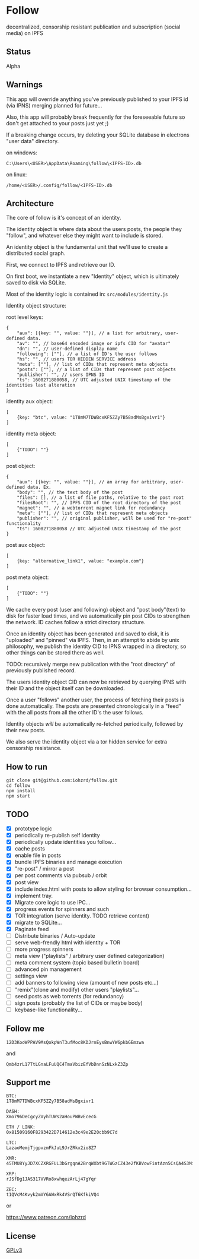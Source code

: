 # Follow

decentralized, censorship resistant publication and subscription (social media) on IPFS

## Status

Alpha

## Warnings

This app will override anything you've previously published to your IPFS id (via IPNS)
merging planned for future...

Also, this app will probably break frequently for the foreseeable future so don't get attached to your posts just yet ;)

If a breaking change occurs, try deleting your SQLite database in electrons "user data" directory.

on windows:

```
C:\Users\<USER>\AppData\Roaming\follow\<IPFS-ID>.db
```

on linux:

```
/home/<USER>/.config/follow/<IPFS-ID>.db
```

## Architecture

The core of follow is it's concept of an identity.

The identity object is where data about the users posts, the people they "follow", and whatever else they might want to include is stored.

An identity object is the fundamental unit that we'll use to create a distributed social graph.

First, we connect to IPFS and retrieve our ID.

On first boot, we instantiate a new "Identity" object, which is ultimately saved to disk via SQLite.

Most of the identity logic is contained in:
`src/modules/identity.js`

Identity object structure:

root level keys:

```
{
    "aux": [{key: "", value: ""}], // a list for arbitrary, user-defined data.
    "av": "", // base64 encoded image or ipfs CID for "avatar"
    "dn": "", // user-defined display name
    "following": [""], // a list of ID's the user follows
    "hs": "", // users TOR HIDDEN SERVICE address
    "meta": [""], // list of CIDs that represent meta objects
    "posts": [""], // a list of CIDs that represent post objects
    "publisher": "", // users IPNS ID
    "ts": 1608271880058, // UTC adjusted UNIX timestamp of the identities last alteration
}
```

identity aux object:

```
[
    {key: "btc", value: "1T8mM7TDWBcxKF5ZZy7B58adMsBgxivr1"}
]
```

identity meta object:

```
[
    {"TODO": ""}
]
```

post object:

```
{
    "aux": [{key: "", value: ""}], // an array for arbitrary, user-defined data. Ex.
    "body": "", // the text body of the post
    "files": [], // a list of file paths, relative to the post root
    "filesRoot": "", // IPFS CID of the root directory of the post
    "magnet": "", // a webtorrent magnet link for redundancy
    "meta": [""], // list of CIDs that represent meta objects
    "publisher": "", // original publisher, will be used for "re-post" functionality
    "ts": 1608271880058 // UTC adjusted UNIX timestamp of the post
}
```

post aux object:

```
[
    {key: "alternative_link1", value: "example.com"}
]
```

post meta object:

```
[
    {"TODO": ""}
]
```

We cache every post (user and following) object and "post body"(text) to disk for faster load times, and we automatically pin post CIDs to strengthen the network. ID caches follow a strict directory structure.

Once an identity object has been generated and saved to disk, it is "uploaded" and "pinned" via IPFS.
Then, in an attempt to abide by unix philosophy, we publish the identity CID to IPNS wrapped in a directory, so other things can be stored there as well.

TODO: recursively merge new publication with the "root directory" of previously published record.

The users identity object CID can now be retrieved by querying IPNS with their ID and the object itself can be downloaded.

Once a user "follows" another user, the process of fetching their posts is done automatically. The posts are presented chronologically in a "feed" with the all posts from all the other ID's the user follows.

Identity objects _will_ be automatically re-fetched periodically, followed by their new posts.

We also serve the identity object via a tor hidden service for extra censorship resistance.

## How to run

```
git clone git@github.com:iohzrd/follow.git
cd follow
npm install
npm start
```

## TODO

- [x] prototype logic
- [x] periodically re-publish self identity
- [x] periodically update identities you follow...
- [x] cache posts
- [x] enable file in posts
- [x] bundle IPFS binaries and manage execution
- [x] "re-post" / mirror a post
- [x] per post comments via pubsub / orbit
- [x] post view
- [x] include index.html with posts to allow styling for browser consumption...
- [x] implement tray.
- [x] Migrate core logic to use IPC...
- [x] progress events for spinners and such
- [x] TOR integration (serve identity. TODO retrieve content)
- [x] migrate to SQLite...
- [x] Paginate feed
- [ ] Distribute binaries / Auto-update
- [ ] serve web-frendly html with identity + TOR
- [ ] more progress spinners
- [ ] meta view ("playlists" / arbitrary user defined categorization)
- [ ] meta comment system (topic based bulletin board)
- [ ] advanced pin management
- [ ] settings view
- [ ] add banners to following view (amount of new posts etc...)
- [ ] "remix"(clone and modify) other users "playlists"...
- [ ] seed posts as web torrents (for redundancy)
- [ ] sign posts (probably the list of CIDs or maybe body)
- [ ] keybase-like functionality...

## Follow me

```
12D3KooWPPAV9MsQokpWnT3ufMoc8KDJrnEysBnwYW6pkbGEmzwa
```

and

```
Qmb4zrL17TtLGnaLFuUQC4TmaVbizEfVbDnnSzNLxkZ3Zp
```

## Support me

```
BTC:
1T8mM7TDWBcxKF5ZZy7B58adMsBgxivr1

DASH:
Xmo796DeCgcyZVyhTUWs2aHouPWBvEcecG

ETH / LINK:
0x81509160F8293422D714612e3c49e2E20cbb9C7d

LTC:
LazaoMemjTjgpvzmFkJuL9JrZRkx2io8Z7

XMR:
45TMU8YyJD7XCZXRGFUL3bGrgqnA2BrqWXbt9GTWGzCZ43e2fKBVowFintAzn5CsQA4S3MiHagCk22FP1L3meQJQF94PWE3

XRP:
rJSfDg1JAS317VVRo8xwhqezArLj47gYqr

ZEC:
t1QVcM4Kvyk2mVY6AWxRk4VSrQT6KfkiVQ4
```

or

https://www.patreon.com/iohzrd

## License

[GPLv3](LICENSE)
